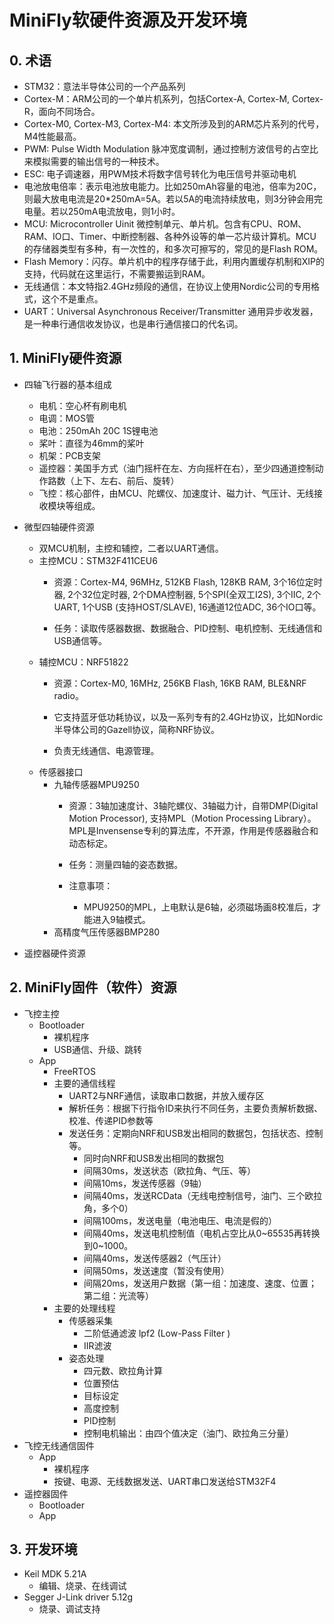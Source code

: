 # MiniFly软硬件资源及开发环境

## 0. 术语

* STM32：意法半导体公司的一个产品系列
* Cortex-M：ARM公司的一个单片机系列，包括Cortex-A, Cortex-M, Cortex-R，面向不同场合。
* Cortex-M0, Cortex-M3, Cortex-M4: 本文所涉及到的ARM芯片系列的代号，M4性能最高。
* PWM: Pulse Width Modulation 脉冲宽度调制，通过控制方波信号的占空比来模拟需要的输出信号的一种技术。
* ESC: 电子调速器，用PWM技术将数字信号转化为电压信号并驱动电机
* 电池放电倍率：表示电池放电能力。比如250mAh容量的电池，倍率为20C，则最大放电电流是20*250mA=5A。若以5A的电流持续放电，则3分钟会用完电量。若以250mA电流放电，则1小时。
* MCU: Microcontroller Uinit 微控制单元、单片机。包含有CPU、ROM、RAM、IO口、Timer、中断控制器、各种外设等的单一芯片级计算机。MCU的存储器类型有多种，有一次性的，和多次可擦写的，常见的是Flash ROM。
* Flash Memory：闪存。单片机中的程序存储于此，利用内置缓存机制和XIP的支持，代码就在这里运行，不需要搬运到RAM。
* 无线通信：本文特指2.4GHz频段的通信，在协议上使用Nordic公司的专用格式，这个不是重点。
* UART：Universal Asynchronous Receiver/Transmitter 通用异步收发器，是一种串行通信收发协议，也是串行通信接口的代名词。

## 1. MiniFly硬件资源

* 四轴飞行器的基本组成

  * 电机：空心杯有刷电机
  * 电调：MOS管
  * 电池：250mAh 20C 1S锂电池
  * 桨叶：直径为46mm的桨叶
  * 机架：PCB支架
  * 遥控器：美国手方式（油门摇杆在左、方向摇杆在右），至少四通道控制动作路数（上下、左右、前后、旋转）
  * 飞控：核心部件，由MCU、陀螺仪、加速度计、磁力计、气压计、无线接收模块等组成。
* 微型四轴硬件资源
  * 双MCU机制，主控和辅控，二者以UART通信。
  * 主控MCU：STM32F411CEU6
    * 资源：Cortex-M4, 96MHz, 512KB Flash, 128KB RAM, 3个16位定时器, 2个32位定时器, 2个DMA控制器, 5个SPI(全双工I2S), 3个IIC, 2个UART, 1个USB (支持HOST/SLAVE), 16通道12位ADC, 36个IO口等。

    * 任务：读取传感器数据、数据融合、PID控制、电机控制、无线通信和USB通信等。
  * 辅控MCU：NRF51822
    * 资源：Cortex-M0, 16MHz, 256KB Flash, 16KB RAM, BLE&NRF radio。

    * 它支持蓝牙低功耗协议，以及一系列专有的2.4GHz协议，比如Nordic半导体公司的Gazell协议，简称NRF协议。

    * 负责无线通信、电源管理。
  * 传感器接口
    * 九轴传感器MPU9250
      * 资源：3轴加速度计、3轴陀螺仪、3轴磁力计，自带DMP(Digital Motion Processor), 支持MPL（Motion Processing Library）。MPL是Invensense专利的算法库，不开源，作用是传感器融合和动态标定。

      * 任务：测量四轴的姿态数据。

      * 注意事项：
        * MPU9250的MPL，上电默认是6轴，必须磁场画8校准后，才能进入9轴模式。
    * 高精度气压传感器BMP280
* 遥控器硬件资源

## 2. MiniFly固件（软件）资源

* 飞控主控
  * Bootloader
    * 裸机程序
    * USB通信、升级、跳转
  * App
    * FreeRTOS
    * 主要的通信线程
      * UART2与NRF通信，读取串口数据，并放入缓存区
      * 解析任务：根据下行指令ID来执行不同任务，主要负责解析数据、校准、传递PID参数等
      * 发送任务：定期向NRF和USB发出相同的数据包，包括状态、控制等。
        * 同时向NRF和USB发出相同的数据包
        * 间隔30ms，发送状态（欧拉角、气压、等）
        * 间隔10ms，发送传感器（9轴）
        * 间隔40ms，发送RCData（无线电控制信号，油门、三个欧拉角，多个0）
        * 间隔100ms，发送电量（电池电压、电流是假的）
        * 间隔40ms，发送电机控制值（电机占空比从0~65535再转换到0~1000。
        * 间隔40ms，发送传感器2（气压计）
        * 间隔50ms，发送速度（暂没有使用）
        * 间隔20ms，发送用户数据（第一组：加速度、速度、位置；第二组：光流等）
    * 主要的处理线程
      * 传感器采集
        * 二阶低通滤波 lpf2 (Low-Pass Filter )
        * IIR滤波
      * 姿态处理
        * 四元数、欧拉角计算
        * 位置预估
        * 目标设定
        * 高度控制
        * PID控制
        * 控制电机输出：由四个值决定（油门、欧拉角三分量）
* 飞控无线通信固件
  * App
    * 裸机程序
    * 按键、电源、无线数据发送、UART串口发送给STM32F4
* 遥控器固件
  * Bootloader
  * App

## 3. 开发环境

* Keil MDK 5.21A
  * 编辑、烧录、在线调试
* Segger J-Link driver 5.12g
  * 烧录、调试支持
